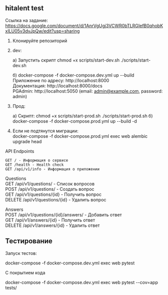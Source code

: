 ## hitalent test  

Ссылка на задание: https://docs.google.com/document/d/1AnrVgUgj3VCWR0bTLRGIefB0qhobKxILU05v3dvJpQw/edit?usp=sharing  


1. Клонируйте репозиторий  

2. dev:  

    а) Запустить скрипт chmod +x scripts/start-dev.sh
./scripts/start-dev.sh  

    б) docker-compose -f docker-compose.dev.yml up --build  
Приложение по адресу:  http://localhost:8000  
Документация: http://localhost:8000/docs  
PGAdmin: http://localhost:5050 (email: admin@example.com, password: admin)  

3. Прод:
  
    а) Скрипт: chmod +x scripts/start-prod.sh
./scripts/start-prod.sh
    б) docker-compose -f docker-compose.prod.yml up --build -d  
2. Если не подтянутся миграции:  
docker-compose -f docker-compose.prod.yml exec web alembic upgrade head  

API Endpoints  

    GET / - Информация о сервисе  
    GET /health - Health check  
    GET /api/v1/info - Информация о приложении  

Questions  
    GET /api/v1/questions/ - Список вопросов  
    POST /api/v1/questions/ - Создать вопрос  
    GET /api/v1/questions/{id} - Получить вопрос  
    DELETE /api/v1/questions/{id} - Удалить вопрос  

Answers  
    POST /api/v1/questions/{id}/answers/ - Добавить ответ  
    GET /api/v1/answers/{id} - Получить ответ  
    DELETE /api/v1/answers/{id} - Удалить ответ  


## Тестирование  
Запуск тестов:  

docker-compose -f docker-compose.dev.yml exec web pytest  


С покрытием кода  

docker-compose -f docker-compose.dev.yml exec web pytest --cov=app tests/  

